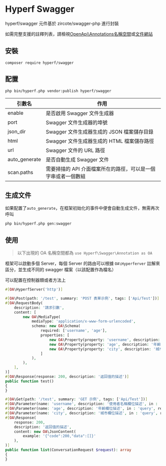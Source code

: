 # Hyperf Swagger

hyperf/swagger 元件基於 zircote/swagger-php 進行封裝

如需完整支援的註釋列表，請檢視[OpenApi\Annotations名稱空間](https://github.com/zircote/swagger-php/blob/master/src/Annotations)或[文件網站](https://zircote.github.io/swagger-php/guide/annotations.html#arrays-and-objects)


## 安裝

```
composer require hyperf/swagger
```

## 配置 

```
php bin/hyperf.php vendor:publish hyperf/swagger
```

| 引數名      | 作用                                                         |
| -------- | ------------------------------------------------------------ |
| enable   | 是否啟用 Swagger 文件生成器                                     |
| port     | Swagger 文件生成器的埠號                                    |
| json_dir | Swagger 文件生成器生成的 JSON 檔案儲存目錄                       |
| html     | Swagger 文件生成器生成的 HTML 檔案儲存路徑                       |
| url      | Swagger 文件的 URL 路徑                                         |
| auto_generate | 是否自動生成 Swagger 文件                                     |
| scan.paths | 需要掃描的 API 介面檔案所在的路徑，可以是一個字串或者一個數組 | 

## 生成文件

如果配置了`auto_generate`，在框架初始化的事件中便會自動生成文件，無需再次呼叫
```shell
php bin/hyperf.php gen:swagger
```

## 使用

> 以下出現的 OA 名稱空間都為 `use Hyperf\Swagger\Annotation as OA`

框架可以啟動多個 Server，每個 Server 的路由可以根據 `OA\Hyperferver` 註解來區分，並生成不同的 swagger 檔案（以該配置作為檔名）

可以配置在控制器類或者方法上
```php
#[OA\HyperfServer('http')]
```

```php
#[OA\Post(path: '/test', summary: 'POST 表單示例', tags: ['Api/Test'])]
#[OA\RequestBody(
    description: '請求引數',
    content: [
        new OA\MediaType(
            mediaType: 'application/x-www-form-urlencoded',
            schema: new OA\Schema(
                required: ['username', 'age'],
                properties: [
                    new OA\Property(property: 'username', description: '使用者名稱欄位描述', type: 'string'),
                    new OA\Property(property: 'age', description: '年齡欄位描述', type: 'string'),
                    new OA\Property(property: 'city', description: '城市欄位描述', type: 'string'),
                ]
            ),
        ),
    ],
)]
#[OA\Response(response: 200, description: '返回值的描述')]
public function test()
{
}
```

```php
#[OA\Get(path: '/test', summary: 'GET 示例', tags: ['Api/Test'])]
#[OA\Parameter(name: 'username', description: '使用者名稱欄位描述', in : 'query', required: true, schema: new OA\Schema(type: 'string'))]
#[OA\Parameter(name: 'age', description: '年齡欄位描述', in : 'query', required: true, schema: new OA\Schema(type: 'string'))]
#[OA\Parameter(name: 'city', description: '城市欄位描述', in : 'query', required: false, schema: new OA\Schema(type: 'string'))]
#[OA\Response(
    response: 200,
    description: '返回值的描述',
    content: new OA\JsonContent(
        example: '{"code":200,"data":[]}'
    ),
)]
public function list(ConversationRequest $request): array
{
}
```
